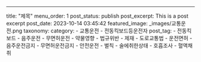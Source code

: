 ---
title: "제목"
menu_order: 1
post_status: publish
post_excerpt: This is a post excerpt
post_date: 2023-10-14 03:45:42
featured_image: _images/교통운전.png
taxonomy:
    category:
        - 교통운전
        - 전동킥보드등운전자
    post_tag:
        - 전동킥보드
        -  음주운전
        -  무면허운전
        -  약물영향
        -  법규위반
        -  제재
        -  도로교통법
        -  운전면허
        -  음주운전금지
        -  무면허운전금지
        -  안전운전
        -  벌칙
        -  술에취한상태
        -  호흡조사
        -  혈액채취
